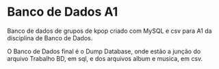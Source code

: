 # Banco de Dados A1
Banco de dados de grupos de kpop criado com MySQL e csv para A1 da disciplina de Banco de Dados.

O Banco de Dados final é o Dump Database, onde estão a junção do arquivo Trabalho BD, em sql, e dos arquivos album e musica, em csv.
